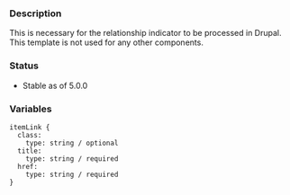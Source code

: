 ### Description
This is necessary for the relationship indicator to be processed in Drupal. This template is not used for any other components.

### Status
* Stable as of 5.0.0

### Variables
~~~
itemLink {
  class:
    type: string / optional
  title:
    type: string / required
  href:
    type: string / required
}
~~~
